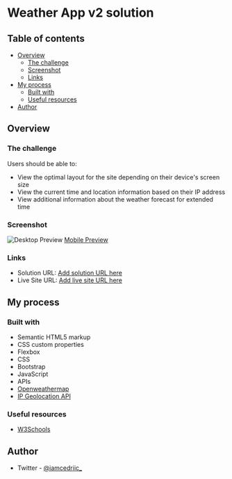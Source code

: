 # Weather App v2 solution

## Table of contents

- [Overview](#overview)
  - [The challenge](#the-challenge)
  - [Screenshot](#screenshot)
  - [Links](#links)
- [My process](#my-process)
  - [Built with](#built-with)
  - [Useful resources](#useful-resources)
- [Author](#author)

## Overview

### The challenge

Users should be able to:

- View the optimal layout for the site depending on their device's screen size
- View the current time and location information based on their IP address
- View additional information about the weather forecast for extended time

### Screenshot

![Desktop Preview](images/preview-desktop.jpg)
[Mobile Preview](images/preview-mobile.jpg)

### Links

- Solution URL: [Add solution URL here](https://your-solution-url.com)
- Live Site URL: [Add live site URL here](https://your-live-site-url.com)

## My process

### Built with

- Semantic HTML5 markup
- CSS custom properties
- Flexbox
- CSS
- Bootstrap
- JavaScript
- APIs
- [Openweathermap](https://openweathermap.org/) 
- [IP Geolocation API](https://ip-api.com/)

### Useful resources

- [W3Schools](https://www.w3schols.com)

## Author

- Twitter - [@iamcedriic_](https://www.twitter.com/iamcedriic_)

